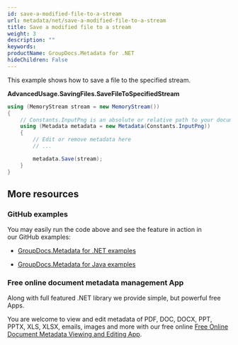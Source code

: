```yaml
---
id: save-a-modified-file-to-a-stream
url: metadata/net/save-a-modified-file-to-a-stream
title: Save a modified file to a stream
weight: 3
description: ""
keywords: 
productName: GroupDocs.Metadata for .NET
hideChildren: False
---
```

This example shows how to save a file to the specified stream.

**AdvancedUsage.SavingFiles.SaveFileToSpecifiedStream**

```csharp
using (MemoryStream stream = new MemoryStream())
{
	// Constants.InputPng is an absolute or relative path to your document. Ex: @"C:\Docs\test.png"
	using (Metadata metadata = new Metadata(Constants.InputPng))
	{
		// Edit or remove metadata here
        // ...

		metadata.Save(stream);
	}
}
```

## More resources

### GitHub examples

You may easily run the code above and see the feature in action in our GitHub examples:

*   [GroupDocs.Metadata for .NET examples](https://github.com/groupdocs-metadata/GroupDocs.Metadata-for-.NET)
    
*   [GroupDocs.Metadata for Java examples](https://github.com/groupdocs-metadata/GroupDocs.Metadata-for-Java)
    

### Free online document metadata management App

Along with full featured .NET library we provide simple, but powerful free Apps.

You are welcome to view and edit metadata of PDF, DOC, DOCX, PPT, PPTX, XLS, XLSX, emails, images and more with our free online [Free Online Document Metadata Viewing and Editing App](https://products.groupdocs.app/metadata).

